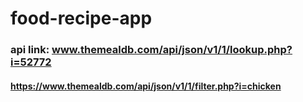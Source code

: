 # food-recipe-app

### api link:  www.themealdb.com/api/json/v1/1/lookup.php?i=52772
####    https://www.themealdb.com/api/json/v1/1/filter.php?i=chicken
